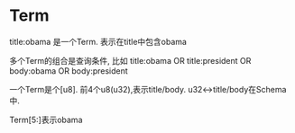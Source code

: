 # Term

title:obama 是一个Term. 表示在title中包含obama

多个Term的组合是查询条件, 比如 title:obama  OR title:president OR body:obama OR body:president 

一个Term是个[u8]. 前4个u8(u32),表示title/body. u32<->title/body在Schema中.

Term[5:]表示obama